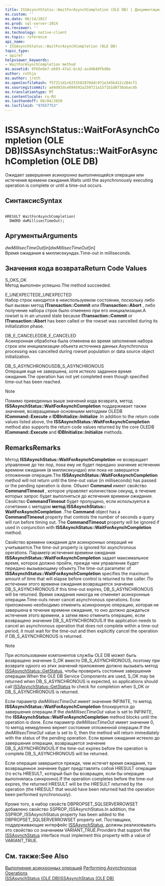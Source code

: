 ```yaml
---
title: ISSAsynchStatus::WaitForAsynchCompletion (OLE DB) | Документация Майкрософт
ms.custom: ''
ms.date: 06/14/2017
ms.prod: sql-server-2014
ms.reviewer: ''
ms.technology: native-client
ms.topic: reference
api_name:
- ISSAsynchStatus::WaitForAsynchCompletion (OLE DB)
topic_type:
- apiref
helpviewer_keywords:
- WaitForAsynchCompletion method
ms.assetid: 9f65e9e7-eb93-47a1-bc42-acd4649fbd0e
author: rothja
ms.author: jroth
ms.openlocfilehash: f57211d1c62535828704dc971e345b412c284cf1
ms.sourcegitcommit: ad4d92dce894592a259721a1571b1d8736abacdb
ms.translationtype: MT
ms.contentlocale: ru-RU
ms.lasthandoff: 08/04/2020
ms.locfileid: "87657753"
---
```

# <a name="issasynchstatuswaitforasynchcompletion-ole-db"></a><span data-ttu-id="f2465-102">ISSAsynchStatus::WaitForAsynchCompletion (OLE DB)</span><span class="sxs-lookup"><span data-stu-id="f2465-102">ISSAsynchStatus::WaitForAsynchCompletion (OLE DB)</span></span>
  <span data-ttu-id="f2465-103">Ожидает завершения асинхронно выполняющейся операции или истечения времени ожидания.</span><span class="sxs-lookup"><span data-stu-id="f2465-103">Waits until the asynchronously executing operation is complete or until a time-out occurs.</span></span>  
  
## <a name="syntax"></a><span data-ttu-id="f2465-104">Синтаксис</span><span class="sxs-lookup"><span data-stu-id="f2465-104">Syntax</span></span>  
  
```  
  
HRESULT WaitForAsynchCompletion(   
  DWORD dwMillisecTimeOut);  
```  
  
## <a name="arguments"></a><span data-ttu-id="f2465-105">Аргументы</span><span class="sxs-lookup"><span data-stu-id="f2465-105">Arguments</span></span>  
 <span data-ttu-id="f2465-106">*dwMillisecTimeOut*[in]</span><span class="sxs-lookup"><span data-stu-id="f2465-106">*dwMillisecTimeOut*[in]</span></span>  
 <span data-ttu-id="f2465-107">Время ожидания в миллисекундах.</span><span class="sxs-lookup"><span data-stu-id="f2465-107">Time-out in milliseconds.</span></span>  
  
## <a name="return-code-values"></a><span data-ttu-id="f2465-108">Значения кода возврата</span><span class="sxs-lookup"><span data-stu-id="f2465-108">Return Code Values</span></span>  
 <span data-ttu-id="f2465-109">S_OK</span><span class="sxs-lookup"><span data-stu-id="f2465-109">S_OK</span></span>  
 <span data-ttu-id="f2465-110">Метод выполнен успешно.</span><span class="sxs-lookup"><span data-stu-id="f2465-110">The method succeeded.</span></span>  
  
 <span data-ttu-id="f2465-111">E_UNEXPECTED</span><span class="sxs-lookup"><span data-stu-id="f2465-111">E_UNEXPECTED</span></span>  
 <span data-ttu-id="f2465-112">Набор строк находится в неиспользуемом состоянии, поскольку либо был вызван метод **ITransaction::Commit** или **ITransaction::Abort** , либо получение набора строк было отменено при его инициализации.</span><span class="sxs-lookup"><span data-stu-id="f2465-112">A rowset is in an unused state because **ITransaction::Commit** or **ITransaction::Abort** has been called or the rowset was cancelled during its initialization phase.</span></span>  
  
 <span data-ttu-id="f2465-113">DB_E_CANCELED</span><span class="sxs-lookup"><span data-stu-id="f2465-113">DB_E_CANCELED</span></span>  
 <span data-ttu-id="f2465-114">Асинхронная обработка была отменена во время заполнения набора строк или инициализации объекта источника данных.</span><span class="sxs-lookup"><span data-stu-id="f2465-114">Asynchronous processing was cancelled during rowset population or data source object initialization.</span></span>  
  
 <span data-ttu-id="f2465-115">DB_S_ASYNCHRONOUS</span><span class="sxs-lookup"><span data-stu-id="f2465-115">DB_S_ASYNCHRONOUS</span></span>  
 <span data-ttu-id="f2465-116">Операция еще не завершена, хотя истекло заданное время ожидания.</span><span class="sxs-lookup"><span data-stu-id="f2465-116">The operation has not yet completed even though specified time-out has been reached.</span></span>  
  
> [!NOTE]  
>  <span data-ttu-id="f2465-117">Помимо приведенных выше значений кода возврата, метод **ISSAsynchStatus::WaitForAsynchCompletion** поддерживает также значения, возвращаемые основными методами OLEDB **ICommand::Execute** и **IDBInitialize::Initialize** .</span><span class="sxs-lookup"><span data-stu-id="f2465-117">In addition to the return code values listed above, the **ISSAsynchStatus::WaitForAsynchCompletion** method also supports the return code values returned by the core OLEDB **ICommand::Execute** and **IDBInitialize::Initialize** methods.</span></span>  
  
## <a name="remarks"></a><span data-ttu-id="f2465-118">Remarks</span><span class="sxs-lookup"><span data-stu-id="f2465-118">Remarks</span></span>  
 <span data-ttu-id="f2465-119">Метод **ISSAsynchStatus::WaitForAsynchCompletion** не возвращает управление до тех пор, пока ему не будет передано значение истечения времени ожидания (в миллисекундах) или пока не завершится отложенная операция.</span><span class="sxs-lookup"><span data-stu-id="f2465-119">The **ISSAsynchStatus::WaitForAsynchCompletion** method will not return until the time-out value (in milliseconds) has passed or the pending operation is done.</span></span> <span data-ttu-id="f2465-120">Объект **Command** имеет свойство **CommandTimeout** , которое управляет количеством секунд, в течение которых запрос будет выполняться до истечения времени ожидания. Свойство **CommandTimeout** будет пропущено, если используется в сочетании с методом **метод ISSAsynchStatus:: WaitForAsynchCompletion** .</span><span class="sxs-lookup"><span data-stu-id="f2465-120">The **Command** object has a **CommandTimeout** property that controls the number of seconds a query will run before timing out. The **CommandTimeout** property will be ignored if used in conjunction with **ISSAsynchStatus::WaitForAsynchCompletion** method.</span></span>  
  
 <span data-ttu-id="f2465-121">Свойство времени ожидания для асинхронных операций не учитывается.</span><span class="sxs-lookup"><span data-stu-id="f2465-121">The time-out property is ignored for asynchronous operations.</span></span> <span data-ttu-id="f2465-122">Параметр истечения времени ожидания **ISSAsynchStatus::WaitForAsynchCompletion** задает максимальное время, которое должно пройти, прежде чем управление будет передано вызывающему объекту.</span><span class="sxs-lookup"><span data-stu-id="f2465-122">The time-out parameter of **ISSAsynchStatus::WaitForAsynchCompletion** specifies the maximum amount of time that will elapse before control is returned to the caller.</span></span> <span data-ttu-id="f2465-123">По истечении этого времени ожидания возвращается значение DB_S_ASYNCHRONOUS.</span><span class="sxs-lookup"><span data-stu-id="f2465-123">If this time-out expires, DB_S_ASYNCHRONOUS will be returned.</span></span> <span data-ttu-id="f2465-124">Время ожидания никогда не отменяет асинхронные операции.</span><span class="sxs-lookup"><span data-stu-id="f2465-124">Time-outs never cancel asynchronous operations.</span></span> <span data-ttu-id="f2465-125">Если приложению необходимо отменить асинхронную операцию, которая не завершена в течение времени ожидания, то оно должно дождаться истечения этого времени, а затем явно отменить операцию, если возвращено значение DB_S_ASYNCHRONOUS.</span><span class="sxs-lookup"><span data-stu-id="f2465-125">If the application needs to cancel an asynchronous operation that does not complete within a time-out period, it must wait for the time-out and then explicitly cancel the operation if DB_S_ASYNCHRONOUS is returned.</span></span>  
  
> [!NOTE]  
>  <span data-ttu-id="f2465-126">При использовании компонентов службы OLE DB может быть возвращено значение S_OK вместо DB_S_ASYNCHRONOUS, поэтому при возврате одного из этих значений приложение должно вызывать метод [ISSAsynchStatus::GetStatus](issasynchstatus-getstatus-ole-db.md), чтобы проверить состояние завершения операции.</span><span class="sxs-lookup"><span data-stu-id="f2465-126">When the OLE DB Service Components are used, S_OK may be returned when DB_S_ASYNCHRONOUS is expected, so applications should call [ISSAsynchStatus::GetStatus](issasynchstatus-getstatus-ole-db.md) to check for completion when S_OK or DB_S_ASYNCHRONOUS is returned.</span></span>  
  
 <span data-ttu-id="f2465-127">Если параметр *dwMillisecTimeOut* имеет значение INFINITE, то метод **ISSAsynchStatus::WaitForAsynchCompletion** блокируется до завершения операции.</span><span class="sxs-lookup"><span data-stu-id="f2465-127">If the *dwMillisecTimeOut* value is set to INFINITE, the **ISSAsynchStatus::WaitForAsynchCompletion** method blocks until the operation is done.</span></span> <span data-ttu-id="f2465-128">Если параметр *dwMillisecTimeOut* имеет значение 0, то метод немедленно вернет состояние отложенной операции.</span><span class="sxs-lookup"><span data-stu-id="f2465-128">If the *dwMillisecTimeOut* value is set to 0, then the method will return immediately with the status of the pending operation.</span></span> <span data-ttu-id="f2465-129">Если время ожидания истекло до завершения операции, возвращается значение DB_S_ASYNCHRONOUS.</span><span class="sxs-lookup"><span data-stu-id="f2465-129">If the time-out expires before the operation is complete DB_S_ASYNCHRONOUS will be returned.</span></span>  
  
 <span data-ttu-id="f2465-130">Если операция завершится прежде, чем истечет время ожидания, то возвращенное значение будет представлять собой HRESULT операции (то есть HRESULT, который был бы возвращен, если бы операция выполнялась синхронно).</span><span class="sxs-lookup"><span data-stu-id="f2465-130">If the operation completes before the time-out expires, the returned HRESULT will be the HRESULT returned by the operation (the HRESULT that would have been returned had the operation been performed synchronously).</span></span>  
  
 <span data-ttu-id="f2465-131">Кроме того, в набор свойств DBPROPSET_SQLSERVERROWSET добавлено свойство SSPROP_ISSAsynchStatus.</span><span class="sxs-lookup"><span data-stu-id="f2465-131">In addition, the SSPROP_ISSAsynchStatus property has been added to the DBPROPSET_SQLSERVERROWSET property set.</span></span> <span data-ttu-id="f2465-132">Поставщики, поддерживающие интерфейс [ISSAsynchStatus](issasynchstatus-ole-db.md), должны реализовывать это свойство со значением VARIANT_TRUE.</span><span class="sxs-lookup"><span data-stu-id="f2465-132">Providers that support the [ISSAsynchStatus](issasynchstatus-ole-db.md) interface must implement this property with a value of VARIANT_TRUE.</span></span>  
  
## <a name="see-also"></a><span data-ttu-id="f2465-133">См. также:</span><span class="sxs-lookup"><span data-stu-id="f2465-133">See Also</span></span>  
 <span data-ttu-id="f2465-134">[Выполнение асинхронных операций](../native-client/features/performing-asynchronous-operations.md) </span><span class="sxs-lookup"><span data-stu-id="f2465-134">[Performing Asynchronous Operations](../native-client/features/performing-asynchronous-operations.md) </span></span>  
 [<span data-ttu-id="f2465-135">ISSAsynchStatus (OLE DB)</span><span class="sxs-lookup"><span data-stu-id="f2465-135">ISSAsynchStatus &#40;OLE DB&#41;</span></span>](issasynchstatus-ole-db.md)  
  
  
